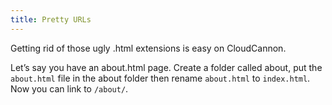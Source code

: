 ```yaml
---
title: Pretty URLs
---
```


Getting rid of those ugly .html extensions is easy on CloudCannon.

Let&rsquo;s say you have an about.html page. Create a folder called about, put the `about.html` file in the about folder then rename `about.html` to `index.html`. Now you can link to `/about/`. 